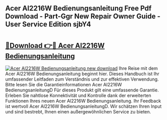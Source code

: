 ## Acer Al2216W Bedienungsanleitung Free Pdf Download - Part-Ggr New Repair Owner Guide - User Service Edition sjbY4

# <h2><a href="http://df4bo1.blite.top/?on=Acer+Al2216W+Bedienungsanleitung">🔗Download 👉🔴 Acer Al2216W Bedienungsanleitung</a></h2>

[![Acer Al2216W Bedienungsanleitung new download](https://i.imgur.com/lujVjoI.png)](http://df4bo1.blite.top/?on=Acer+Al2216W+Bedienungsanleitung)
Ihre Reise mit dem Acer Al2216W Bedienungsanleitung beginnt hier. Dieses Handbuch ist Ihr umfassender Leitfaden zum Verständnis und zur effektiven Verwendung. Bitte lesen Sie die Garantieinformationen Acer Al2216W BedienungsanleitungD Für dieses Produkt gilt eine umfassende Garantie. Erleben Sie nahtlose Konnektivität und Kontrolle dank der erweiterten Funktionen Ihres neuen Acer Al2216W Bedienungsanleitung. Ihr Feedback ist wertvoll Acer Al2216W BedienungsanleitungD. Wir schätzen Ihren Input und sind bestrebt, Ihnen einen außergewöhnlichen Service zu bieten.
